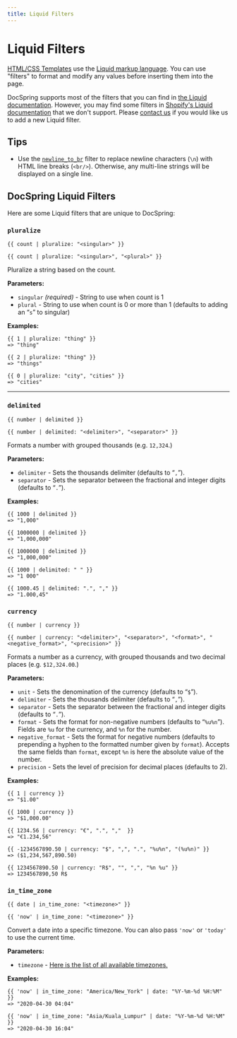 ```yaml
---
title: Liquid Filters
---
```


# Liquid Filters

[HTML/CSS Templates](./index) use the [Liquid markup language](https://shopify.github.io/liquid/basics/introduction/). You can use "filters" to format and modify any values before inserting them into the page.

DocSpring supports most of the filters that you can find in [the Liquid documentation](https://shopify.github.io/liquid/).
However, you may find some filters in [Shopify's Liquid documentation](https://shopify.dev/docs/themes/liquid/reference) that we don't support. Please [contact us](mailto:support@docspring.com) if you would like us to add a new Liquid filter.

## Tips

- Use the [`newline_to_br`](https://shopify.github.io/liquid/filters/newline_to_br/) filter to replace newline characters (`\n`) with HTML line breaks (`<br/>`). Otherwise, any multi-line strings will be displayed on a single line.

## DocSpring Liquid Filters

Here are some Liquid filters that are unique to DocSpring:

### `pluralize`

```
{{ count | pluralize: "<singular>" }}

{{ count | pluralize: "<singular>", "<plural>" }}
```

Pluralize a string based on the count.

**Parameters:**

- `singular` _(required)_ - String to use when count is 1
- `plural` - String to use when count is 0 or more than 1 (defaults to adding an “`s`” to singular)

**Examples:**

```liquid
{{ 1 | pluralize: "thing" }}
=> "thing"

{{ 2 | pluralize: "thing" }}
=> "things"

{{ 0 | pluralize: "city", "cities" }}
=> "cities"
```

---

### `delimited`

```
{{ number | delimited }}

{{ number | delimited: "<delimiter>", "<separator>" }}
```

Formats a number with grouped thousands (e.g. `12,324`.)

**Parameters:**

- `delimiter` - Sets the thousands delimiter (defaults to “`,`”).
- `separator` - Sets the separator between the fractional and integer digits (defaults to “`.`”).

**Examples:**

```liquid
{{ 1000 | delimited }}
=> "1,000"

{{ 1000000 | delimited }}
=> "1,000,000"

{{ 1000000 | delimited }}
=> "1,000,000"

{{ 1000 | delimited: " " }}
=> "1 000"

{{ 1000.45 | delimited: ".", "," }}
=> "1.000,45"
```

### `currency`

```
{{ number | currency }}

{{ number | currency: "<delimiter>", "<separator>", "<format>", "<negative_format>", "<precision>" }}
```

Formats a number as a currency, with grouped thousands and two decimal places (e.g. `$12,324.00`.)

**Parameters:**

- `unit` - Sets the denomination of the currency (defaults to “`$`”).
- `delimiter` - Sets the thousands delimiter (defaults to “`,`”).
- `separator` - Sets the separator between the fractional and integer digits (defaults to “`.`”).
- `format` - Sets the format for non-negative numbers (defaults to “`%u%n`”). Fields are `%u` for the currency, and `%n` for the number.
- `negative_format` - Sets the format for negative numbers (defaults to prepending a hyphen to the formatted number given by `format`). Accepts the same fields than `format`, except `%n` is here the absolute value of the number.
- `precision` - Sets the level of precision for decimal places (defaults to 2).

**Examples:**

```liquid
{{ 1 | currency }}
=> "$1.00"

{{ 1000 | currency }}
=> "$1,000.00"

{{ 1234.56 | currency: "€", ".", ","  }}
=> "€1.234,56"

{{ -1234567890.50 | currency: "$", ",", ".", "%u%n", "(%u%n)" }}
=> ($1,234,567,890.50)

{{ 1234567890.50 | currency: "R$", "", ",", "%n %u" }}
=> 1234567890,50 R$
```

### `in_time_zone`

```
{{ date | in_time_zone: "<timezone>" }}

{{ 'now' | in_time_zone: "<timezone>" }}
```

Convert a date into a specific timezone. You can also pass `'now'` or `'today'` to use the current time.

**Parameters:**

- `timezone` - [Here is the list of all available timezones.](./liquid-timezones)

**Examples:**

```liquid
{{ 'now' | in_time_zone: "America/New_York" | date: "%Y-%m-%d %H:%M" }}
=> "2020-04-30 04:04"

{{ 'now' | in_time_zone: "Asia/Kuala_Lumpur" | date: "%Y-%m-%d %H:%M" }}
=> "2020-04-30 16:04"
```
